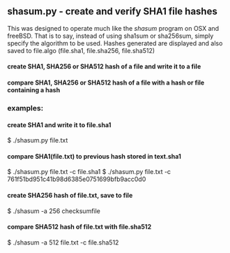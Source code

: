## shasum.py - create and verify SHA1 file hashes
This was designed to operate much like the *shasum* program on OSX and freeBSD. 
That is to say, instead of using sha1sum or sha256sum, simply specify the algorithm to be used.
Hashes generated are displayed and also saved to file.algo (file.sha1, file.sha256, file.sha512)

#### create SHA1, SHA256 or SHA512 hash of a file and write it to a file
#### compare SHA1, SHA256 or SHA512 hash of a file with a hash or file containing a hash

### examples:

#### create SHA1 and write it to file.sha1
$ ./shasum.py file.txt

#### compare SHA1(file.txt) to previous hash stored in text.sha1
$ ./shasum.py file.txt -c file.sha1
$ ./shasum.py file.txt -c 761f51bd951c41b98d6385e0751699bfb9acc0d0

#### create SHA256 hash of file.txt, save to file
$ ./shasum -a 256 checksumfile

#### compare SHA512 hash of file.txt with file.sha512
$ ./shasum -a 512 file.txt -c file.sha512

